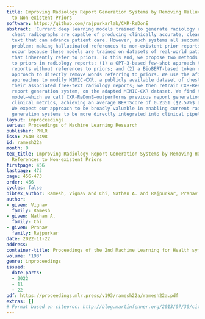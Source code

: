```yaml
---
title: Improving Radiology Report Generation Systems by Removing Hallucinated References
  to Non-existent Priors
software: https://github.com/rajpurkarlab/CXR-ReDonE
abstract: 'Current deep learning models trained to generate radiology reports from
  chest radiographs are capable of producing clinically accurate, clear, and actionable
  text that can advance patient care. However, such systems all succumb to the same
  problem: making hallucinated references to non-existent prior reports. Such hallucinations
  occur because these models are trained on datasets of real-world patient reports
  that inherently refer to priors. To this end, we propose two methods to remove references
  to priors in radiology reports: (1) a GPT-3-based few-shot approach to rewrite medical
  reports without references to priors; and (2) a BioBERT-based token classification
  approach to directly remove words referring to priors. We use the aforementioned
  approaches to modify MIMIC-CXR, a publicly available dataset of chest X-rays and
  their associated free-text radiology reports; we then retrain CXR-RePaiR, a radiology
  report generation system, on the adapted MIMIC-CXR dataset. We find that our re-trained
  model—which we call CXR-ReDonE—outperforms previous report generation methods on
  clinical metrics, achieving an average BERTScore of 0.2351 ($2.57%$ absolute improvement).
  We expect our approach to be broadly valuable in enabling current radiology report
  generation systems to be more directly integrated into clinical pipelines. '
layout: inproceedings
series: Proceedings of Machine Learning Research
publisher: PMLR
issn: 2640-3498
id: ramesh22a
month: 0
tex_title: Improving Radiology Report Generation Systems by Removing Hallucinated
  References to Non-existent Priors
firstpage: 456
lastpage: 473
page: 456-473
order: 456
cycles: false
bibtex_author: Ramesh, Vignav and Chi, Nathan A. and Rajpurkar, Pranav
author:
- given: Vignav
  family: Ramesh
- given: Nathan A.
  family: Chi
- given: Pranav
  family: Rajpurkar
date: 2022-11-22
address:
container-title: Proceedings of the 2nd Machine Learning for Health symposium
volume: '193'
genre: inproceedings
issued:
  date-parts:
  - 2022
  - 11
  - 22
pdf: https://proceedings.mlr.press/v193/ramesh22a/ramesh22a.pdf
extras: []
# Format based on citeproc: http://blog.martinfenner.org/2013/07/30/citeproc-yaml-for-bibliographies/
---
```

